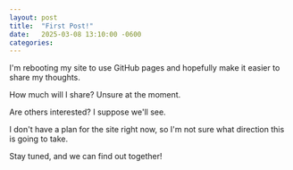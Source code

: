 ```yaml
---
layout: post
title:  "First Post!"
date:   2025-03-08 13:10:00 -0600
categories: 
---
```


I'm rebooting my site to use GitHub pages and hopefully make it easier to share my thoughts. 

How much will I share? Unsure at the moment.

Are others interested? I suppose we'll see.

I don't have a plan for the site right now, so I'm not sure what direction this is going to take.

Stay tuned, and we can find out together!